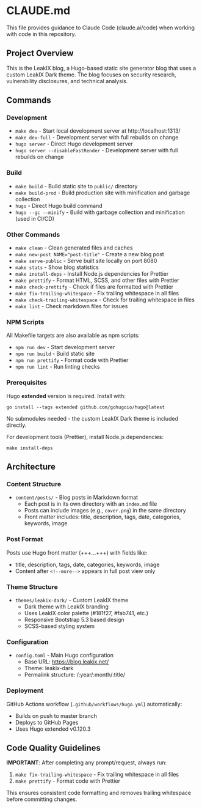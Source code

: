# CLAUDE.md

This file provides guidance to Claude Code (claude.ai/code) when working with code in this repository.

## Project Overview

This is the LeakIX blog, a Hugo-based static site generator blog that uses a custom LeakIX Dark theme. The blog focuses on security research, vulnerability disclosures, and technical analysis.

## Commands

### Development

- `make dev` - Start local development server at http://localhost:1313/
- `make dev-full` - Development server with full rebuilds on change
- `hugo server` - Direct Hugo development server
- `hugo server --disableFastRender` - Development server with full rebuilds on change

### Build

- `make build` - Build static site to `public/` directory
- `make build-prod` - Build production site with minification and garbage collection
- `hugo` - Direct Hugo build command
- `hugo --gc --minify` - Build with garbage collection and minification (used in CI/CD)

### Other Commands

- `make clean` - Clean generated files and caches
- `make new-post NAME="post-title"` - Create a new blog post
- `make serve-public` - Serve built site locally on port 8080
- `make stats` - Show blog statistics
- `make install-deps` - Install Node.js dependencies for Prettier
- `make prettify` - Format HTML, SCSS, and other files with Prettier
- `make check-prettify` - Check if files are formatted with Prettier
- `make fix-trailing-whitespace` - Fix trailing whitespace in all files
- `make check-trailing-whitespace` - Check for trailing whitespace in files
- `make lint` - Check markdown files for issues

### NPM Scripts

All Makefile targets are also available as npm scripts:

- `npm run dev` - Start development server
- `npm run build` - Build static site
- `npm run prettify` - Format code with Prettier
- `npm run lint` - Run linting checks

### Prerequisites

Hugo **extended** version is required. Install with:

```
go install --tags extended github.com/gohugoio/hugo@latest
```

No submodules needed - the custom LeakIX Dark theme is included directly.

For development tools (Prettier), install Node.js dependencies:

```
make install-deps
```

## Architecture

### Content Structure

- `content/posts/` - Blog posts in Markdown format
  - Each post is in its own directory with an `index.md` file
  - Posts can include images (e.g., `cover.png`) in the same directory
  - Front matter includes: title, description, tags, date, categories, keywords, image

### Post Format

Posts use Hugo front matter (+++...+++) with fields like:

- title, description, tags, date, categories, keywords, image
- Content after `<!--more-->` appears in full post view only

### Theme Structure

- `themes/leakix-dark/` - Custom LeakIX theme
  - Dark theme with LeakIX branding
  - Uses LeakIX color palette (#181f27, #fab741, etc.)
  - Responsive Bootstrap 5.3 based design
  - SCSS-based styling system

### Configuration

- `config.toml` - Main Hugo configuration
  - Base URL: https://blog.leakix.net/
  - Theme: leakix-dark
  - Permalink structure: /:year/:month/:title/

### Deployment

GitHub Actions workflow (`.github/workflows/hugo.yml`) automatically:

- Builds on push to master branch
- Deploys to GitHub Pages
- Uses Hugo extended v0.120.3

## Code Quality Guidelines

**IMPORTANT**: After completing any prompt/request, always run:

1. `make fix-trailing-whitespace` - Fix trailing whitespace in all files
2. `make prettify` - Format code with Prettier

This ensures consistent code formatting and removes trailing whitespace before committing changes.
